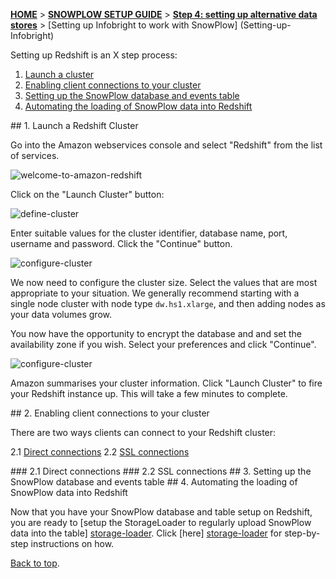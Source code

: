 <a name="top" />

[**HOME**](Home) > [**SNOWPLOW SETUP GUIDE**](Setting-up-SnowPlow) > [**Step 4: setting up alternative data stores**](Setting-up-alternative-data-stores) > [Setting up Infobright to work with SnowPlow] (Setting-up-Infobright)

Setting up Redshift is an X step process:

1. [Launch a cluster](#launch)
2. [Enabling client connections to your cluster](#client-connections)
2. [Setting up the SnowPlow database and events table](#db)
3. [Automating the loading of SnowPlow data into Redshift](#load)

<a name="launch" />
## 1. Launch a Redshift Cluster

Go into the Amazon webservices console and select "Redshift" from the list of services.

![welcome-to-amazon-redshift][image-1]

Click on the "Launch Cluster" button:

![define-cluster][image-2]

Enter suitable values for the cluster identifier, database name, port, username and password. Click the "Continue" button.

![configure-cluster][image-3]

We now need to configure the cluster size. Select the values that are most appropriate to your situation. We generally recommend starting with a single node cluster with node type `dw.hs1.xlarge`, and then adding nodes as your data volumes grow.

You now have the opportunity to encrypt the database and and set the availability zone if you wish. Select your preferences and click "Continue".

![configure-cluster][image-4]

Amazon summarises your cluster information. Click "Launch Cluster" to fire your Redshift instance up. This will take a few minutes to complete.

<a name="client-connections" />
## 2. Enabling client connections to your cluster

There are two ways clients can connect to your Redshift cluster:

2.1 [Direct connections](#direct)
2.2 [SSL connections](#ssl)

<a name="direct" />
### 2.1 Direct connections

<a name="ssl" />
### 2.2 SSL connections

<a name="db" />
## 3. Setting up the SnowPlow database and events table

<a name="load" />
## 4. Automating the loading of SnowPlow data into Redshift

Now that you have your SnowPlow database and table setup on Redshift, you are ready to [setup the StorageLoader to regularly upload SnowPlow data into the table] [storage-loader]. Click [here] [storage-loader] for step-by-step instructions on how.

[Back to top](#top).

[image-1]: images/redshift-setup-guide/1.png
[image-2]: images/redshift-setup-guide/2.png
[image-3]: images/redshift-setup-guide/3.png
[image-4]: images/redshift-setup-guide/4.png
[storage-loader]: 1-Installing-the-StorageLoader